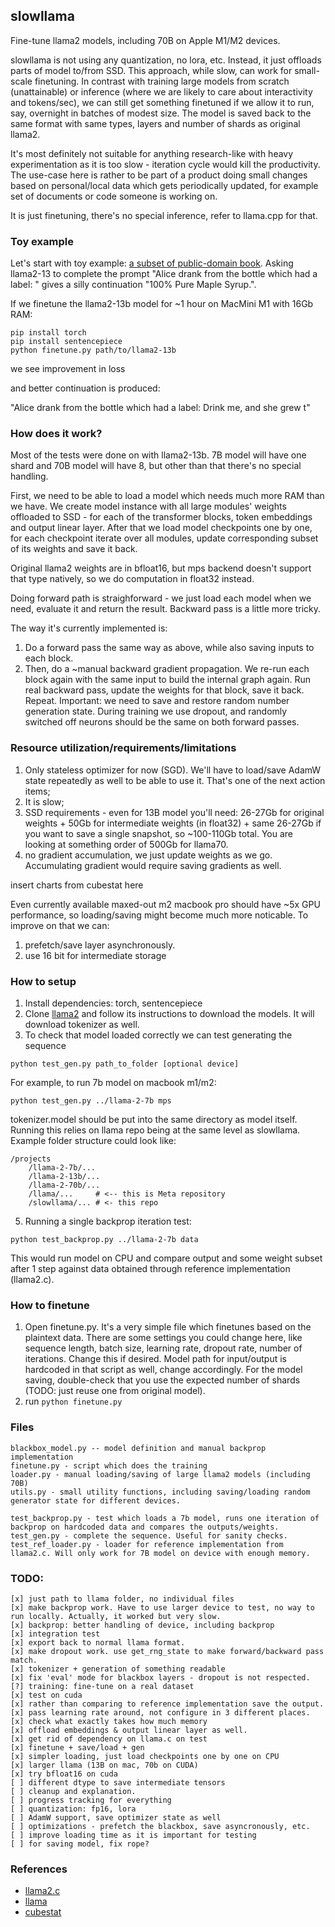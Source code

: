 ## slowllama

Fine-tune llama2 models, including 70B on Apple M1/M2 devices.

slowllama is not using any quantization, no lora, etc. Instead, it just offloads parts of model to/from SSD. This approach, while slow, can work for small-scale finetuning. In contrast with training large models from scratch (unattainable) or inference (where we are likely to care about interactivity and tokens/sec), we can still get something finetuned if we allow it to run, say, overnight in batches of modest size. The model is saved back to the same format with same types, layers and number of shards as original llama2.

It's most definitely not suitable for anything research-like with heavy experimentation as it is too slow - iteration cycle would kill the productivity. The use-case here is rather to be part of a product doing small changes based on personal/local data which gets periodically updated, for example set of documents or code someone is working on.

It is just finetuning, there's no special inference, refer to llama.cpp for that.

### Toy example

Let's start with toy example: [a subset of public-domain book](test_data/alice.txt). Asking llama2-13 to complete the prompt "Alice drank from the bottle which had a label: " gives a silly continuation "100% Pure Maple Syrup.". 

If we finetune the llama2-13b model for ~1 hour on MacMini M1 with 16Gb RAM:
```
pip install torch 
pip install sentencepiece
python finetune.py path/to/llama2-13b 
```

we see improvement in loss 

<TBD>

and better continuation is produced: 

"Alice drank from the bottle which had a label: Drink me, and she grew t"




### How does it work?
Most of the tests were done on  with llama2-13b. 7B model will have one shard and 70B model will have 8, but other than that there's no special handling.

First, we need to be able to load a model which needs much more RAM than we have. We create model instance with all large modules' weights offloaded to SSD - for each of the transformer blocks, token embeddings and output linear layer. After that we load model checkpoints one by one, for each checkpoint iterate over all modules, update corresponding subset of its weights and save it back. 

Original llama2 weights are in bfloat16, but mps backend doesn't support that type natively, so we do computation in float32 instead.

Doing forward path is straighforward - we just load each model when we need, evaluate it and return the result. Backward pass is a little more tricky.

The way it's currently implemented is:
1. Do a forward pass the same way as above, while also saving inputs to each block.
2. Then, do a ~manual backward gradient propagation. We re-run each block again with the same input to build the internal graph again. Run real backward pass, update the weights for that block, save it back. Repeat. Important: we need to save and restore random number generation state. During training we use dropout, and randomly switched off neurons should be the same on both forward passes.

### Resource utilization/requirements/limitations

1. Only stateless optimizer for now (SGD). We'll have to load/save AdamW state repeatedly as well to be able to use it. That's one of the next action items;
2. It is slow;
3. SSD requirements - even for 13B model you'll need: 26-27Gb for original weights + 50Gb for intermediate weights (in float32) + same 26-27Gb if you want to save a single snapshot, so ~100-110Gb total. You are looking at something order of 500Gb for llama70.
4. no gradient accumulation, we just update weights as we go. Accumulating gradient would require saving gradients as well.

insert charts from cubestat here

Even currently available maxed-out m2 macbook pro should have ~5x GPU performance, so loading/saving might become much more noticable. To improve on that we can:
1. prefetch/save layer asynchronously.
2. use 16 bit for intermediate storage

### How to setup

1. Install dependencies: torch, sentencepiece 
2. Clone [llama2](https://github.com/facebookresearch/llama) and follow its instructions to download the models. It will download tokenizer as well.
3. To check that model loaded correctly we can test generating the sequence 

```
python test_gen.py path_to_folder [optional device]
```

For example, to run 7b model on macbook m1/m2:
```
python test_gen.py ../llama-2-7b mps
```

tokenizer.model should be put into the same directory as model itself. Running this relies on llama repo being at the same level as slowllama.
Example folder structure could look like:
```
/projects
    /llama-2-7b/... 
    /llama-2-13b/...
    /llama-2-70b/...
    /llama/...     # <-- this is Meta repository
    /slowllama/... # <- this repo
```

5. Running a single backprop iteration test:

```
python test_backprop.py ../llama-2-7b data
```
This would run model on CPU and compare output and some weight subset after 1 step against data obtained through reference implementation (llama2.c). 

### How to finetune

1. Open finetune.py. It's a very simple file which finetunes based on the plaintext data. There are some settings you could change here, like sequence length, batch size, learning rate, dropout rate, number of iterations. Change this if desired. Model path for input/output is hardcoded in that script as well, change accordingly. For the model saving, double-check that you use the expected number of shards (TODO: just reuse one from original model). 
2. run ```python finetune.py```


### Files

```
blackbox_model.py -- model definition and manual backprop implementation
finetune.py - script which does the training
loader.py - manual loading/saving of large llama2 models (including 70B)
utils.py - small utility functions, including saving/loading random generator state for different devices.

test_backprop.py - test which loads a 7b model, runs one iteration of backprop on hardcoded data and compares the outputs/weights.
test_gen.py - complete the sequence. Useful for sanity checks.
test_ref_loader.py - loader for reference implementation from llama2.c. Will only work for 7B model on device with enough memory.

```

### TODO:
```
[x] just path to llama folder, no individual files
[x] make backprop work. Have to use larger device to test, no way to run locally. Actually, it worked but very slow.
[x] backprop: better handling of device, including backprop
[x] integration test
[x] export back to normal llama format.
[x] make dropout work. use get_rng_state to make forward/backward pass match.
[x] tokenizer + generation of something readable
[x] fix 'eval' mode for blackbox layers - dropout is not respected.
[?] training: fine-tune on a real dataset
[x] test on cuda
[x] rather than comparing to reference implementation save the output.
[x] pass learning rate around, not configure in 3 different places.
[x] check what exactly takes how much memory
[x] offload embeddings & output linear layer as well.
[x] get rid of dependency on llama.c on test 
[x] finetune + save/load + gen
[x] simpler loading, just load checkpoints one by one on CPU
[x] larger llama (13B on mac, 70b on CUDA)
[x] try bfloat16 on cuda
[ ] different dtype to save intermediate tensors
[ ] cleanup and explanation.
[ ] progress tracking for everything
[ ] quantization: fp16, lora
[ ] AdamW support, save optimizer state as well
[ ] optimizations - prefetch the blackbox, save asyncronously, etc.
[ ] improve loading time as it is important for testing
[ ] for saving model, fix rope?
```

### References
* [llama2.c](https://github.com/karpathy/llama2.c)
* [llama](https://github.com/facebookresearch/llama)
* [cubestat](https://github.com/okuvshynov/cubestat)

